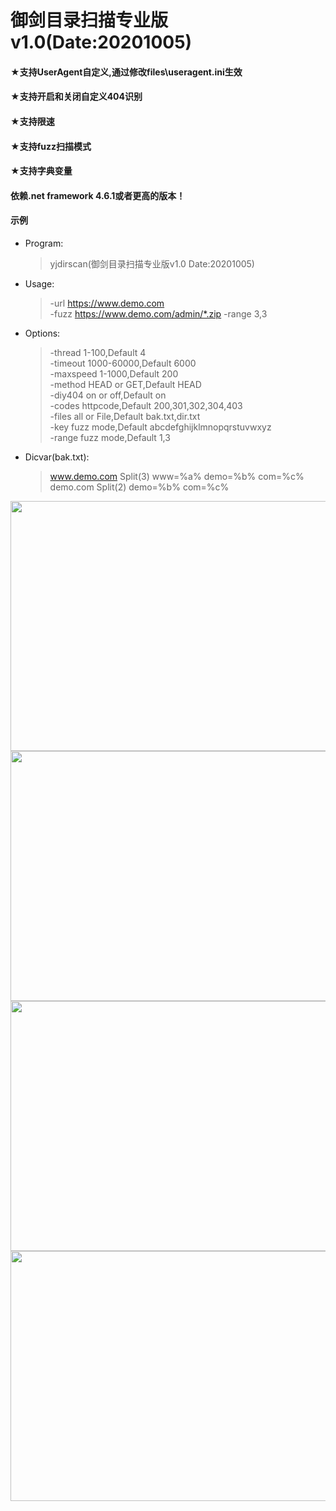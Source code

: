 # 御剑目录扫描专业版v1.0(Date:20201005)<br>
#### ★支持UserAgent自定义,通过修改files\useragent.ini生效<br>
#### ★支持开启和关闭自定义404识别<br>
#### ★支持限速<br>
#### ★支持fuzz扫描模式<br>
#### ★支持字典变量<br>

####  依赖.net framework 4.6.1或者更高的版本！<br>

#### 示例<br>
* Program:
     > yjdirscan(御剑目录扫描专业版v1.0 Date:20201005)
* Usage:
     > -url         https://www.demo.com<br>
     > -fuzz        https://www.demo.com/admin/*.zip -range 3,3
* Options:
     > -thread      1-100,Default 4<br>
     > -timeout     1000-60000,Default 6000<br>
     > -maxspeed    1-1000,Default 200<br>
     > -method      HEAD or GET,Default HEAD<br>
     > -diy404      on or off,Default on<br>
     > -codes       httpcode,Default 200,301,302,304,403<br>
     > -files       all or File,Default bak.txt,dir.txt<br>
     > -key         fuzz mode,Default abcdefghijklmnopqrstuvwxyz<br>
     > -range       fuzz mode,Default 1,3
* Dicvar(bak.txt):
     > www.demo.com Split(3)  www=%a% demo=%b% com=%c%<br>
     > demo.com     Split(2)          demo=%b% com=%c%

<img src="https://github.com/foryujian/yjdirscan/blob/main/404.png" width="800px" height="400px"/><br>
<img src="https://github.com/foryujian/yjdirscan/blob/main/c1.png" width="800px"  height="400px"/><br>
<img src="https://github.com/foryujian/yjdirscan/blob/main/dicscan.png" width="800px"  height="400px"/><br>
<img src="https://github.com/foryujian/yjdirscan/blob/main/fuzzscan.png" width="800px"  height="400px"/><br>
